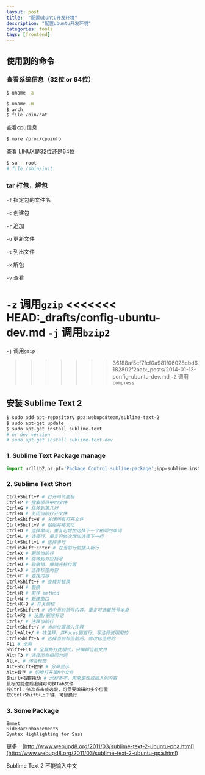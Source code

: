 ```yaml
---
layout: post
title:  "配置ubuntu开发环境"
description: "配置ubuntu开发环境"
categories: tools
tags: [frontend]
---
```


## 使用到的命令

### 查看系统信息（32位 or 64位）

``` sh
$ uname -a
```

``` sh
$ uname -m
$ arch
$ file /bin/cat
```

查看cpu信息

``` sh
$ more /proc/cpuinfo
```

查看 LINUX是32位还是64位

``` sh
$ su - root
# file /sbin/init
```

### tar 打包，解包

`-f` 指定包的文件名


`-c` 创建包

`-r` 追加

`-u` 更新文件

`-t` 列出文件

`-x` 解包

`-v` 查看


`-z` 调用`gzip`
<<<<<<< HEAD:_drafts/config-ubuntu-dev.md
`-j` 调用`bzip2`
=======

`-j` 调用`gzip`

>>>>>>> 36188af5cf7fcf0a981f06028cbd6182802f2aab:_posts/2014-01-13-config-ubuntu-dev.md
`-Z` 调用`compress`

## 安装 Sublime Text 2

``` sh
$ sudo add-apt-repository ppa:webupd8team/sublime-text-2
$ sudo apt-get update
$ sudo apt-get install sublime-text
# or dev version
# sudo apt-get install sublime-text-dev
```

### 1. Sublime Text Package manage

``` python
import urllib2,os;pf='Package Control.sublime-package';ipp=sublime.installed_packages_path();os.makedirs(ipp) if not os.path.exists(ipp) else None;open(os.path.join(ipp,pf),'wb').write(urllib2.urlopen('http://sublime.wbond.net/'+pf.replace(' ','%20')).read())
```

### 2. Sublime Text Short

``` sh
Ctrl+Shift+P # 打开命令面板
Ctrl+P # 搜索项目中的文件
Ctrl+G # 跳转到第几行
Ctrl+W # 关闭当前打开文件
Ctrl+Shift+W # 关闭所有打开文件
Ctrl+Shift+V # 粘贴并格式化
Ctrl+D # 选择单词，重复可增加选择下一个相同的单词
Ctrl+L # 选择行，重复可依次增加选择下一行
Ctrl+Shift+L # 选择多行
Ctrl+Shift+Enter # 在当前行前插入新行
Ctrl+X # 删除当前行
Ctrl+M # 跳转到对应括号
Ctrl+U # 软撤销，撤销光标位置
Ctrl+J # 选择标签内容
Ctrl+F # 查找内容
Ctrl+Shift+F # 查找并替换
Ctrl+H # 替换
Ctrl+R # 前往 method
Ctrl+N # 新建窗口
Ctrl+K+B # 开关侧栏
Ctrl+Shift+M # 选中当前括号内容，重复可选着括号本身
Ctrl+F2 # 设置/删除标记
Ctrl+/ # 注释当前行
Ctrl+Shift+/ # 当前位置插入注释
Ctrl+Alt+/ # 块注释，并Focus到首行，写注释说明用的
Ctrl+Shift+A # 选择当前标签前后，修改标签用的
F11 # 全屏
Shift+F11 # 全屏免打扰模式，只编辑当前文件
Alt+F3 # 选择所有相同的词
Alt+. # 闭合标签
Alt+Shift+数字 # 分屏显示
Alt+数字 # 切换打开第N个文件
Shift+右键拖动 # 光标多不，用来更改或插入列内容
鼠标的前进后退键可切换Tab文件
按Ctrl，依次点击或选取，可需要编辑的多个位置
按Ctrl+Shift+上下键，可替换行
```

### 3. Some Package

```
Emmet
SideBarEnhancements
Syntax Highlighting for Sass
```

更多：[http://www.webupd8.org/2011/03/sublime-text-2-ubuntu-ppa.html](http://www.webupd8.org/2011/03/sublime-text-2-ubuntu-ppa.html)

Sublime Text 2 不能输入中文
